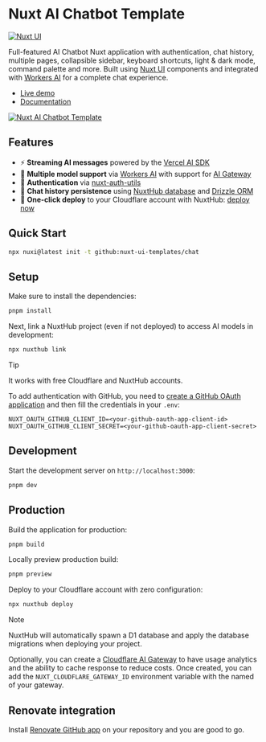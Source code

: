 # Nuxt AI Chatbot Template

[![Nuxt UI](https://img.shields.io/badge/Made%20with-Nuxt%20UI-00DC82?logo=nuxt&labelColor=020420)](https://ui.nuxt.com)

Full-featured AI Chatbot Nuxt application with authentication, chat history, multiple pages, collapsible sidebar, keyboard shortcuts, light & dark mode, command palette and more. Built using [Nuxt UI](https://ui.nuxt.com) components and integrated with [Workers AI](https://ai.cloudflare.com) for a complete chat experience.

- [Live demo](https://chat-template.nuxt.dev/)
- [Documentation](https://ui.nuxt.com/getting-started/installation/nuxt)

<a href="https://chat-template.nuxt.dev/" target="_blank">
  <picture>
    <source media="(prefers-color-scheme: dark)" srcset="https://ui4.nuxt.com/assets/templates/nuxt/chat-dark.png">
    <source media="(prefers-color-scheme: light)" srcset="https://ui4.nuxt.com/assets/templates/nuxt/chat-light.png">
    <img alt="Nuxt AI Chatbot Template" src="https://ui4.nuxt.com/assets/templates/nuxt/chat-light.png">
  </picture>
</a>

## Features

- ⚡️ **Streaming AI messages** powered by the [Vercel AI SDK ](https://sdk.vercel.ai)
- 🤖 **Multiple model support** via [Workers AI](https://ai.cloudflare.com) with support for [AI Gateway](https://developers.cloudflare.com/ai-gateway/)
- 🔐 **Authentication** via [nuxt-auth-utils](https://github.com/atinux/nuxt-auth-utils)
- 💾 **Chat history persistence** using [NuxtHub database](https://hub.nuxt.com/docs/features/database) and [Drizzle ORM](https://orm.drizzle.team)
- 🚀 **One-click deploy** to your Cloudflare account with NuxtHub: [deploy now](https://hub.nuxt.com/new?repo=nuxt-ui-templates/chat)

## Quick Start

```bash
npx nuxi@latest init -t github:nuxt-ui-templates/chat
```

## Setup

Make sure to install the dependencies:

```bash
pnpm install
```

Next, link a NuxtHub project (even if not deployed) to access AI models in development:

```bash
npx nuxthub link
```

> [!TIP]
> It works with free Cloudflare and NuxtHub accounts.

To add authentication with GitHub, you need to [create a GitHub OAuth application](https://github.com/settings/applications/new) and then fill the credentials in your `.env`:

```env
NUXT_OAUTH_GITHUB_CLIENT_ID=<your-github-oauth-app-client-id>
NUXT_OAUTH_GITHUB_CLIENT_SECRET=<your-github-oauth-app-client-secret>
```

## Development

Start the development server on `http://localhost:3000`:

```bash
pnpm dev
```

## Production

Build the application for production:

```bash
pnpm build
```

Locally preview production build:

```bash
pnpm preview
```

Deploy to your Cloudflare account with zero configuration:

```bash
npx nuxthub deploy
```

> [!NOTE]
> NuxtHub will automatically spawn a D1 database and apply the database migrations when deploying your project.

Optionally, you can create a [Cloudflare AI Gateway](https://developers.cloudflare.com/ai-gateway/) to have usage analytics and the ability to cache response to reduce costs. Once created, you can add the `NUXT_CLOUDFLARE_GATEWAY_ID` environment variable with the named of your gateway.

## Renovate integration

Install [Renovate GitHub app](https://github.com/apps/renovate/installations/select_target) on your repository and you are good to go.
